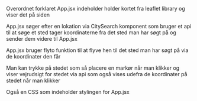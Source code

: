 Overordnet forklaret
App.jsx indeholder holder kortet fra leaflet library og viser det på siden 

App.jsx søger efter en lokation via CitySearch komponent som bruger et api til at søge et sted tager koordinaterne fra det sted man har søgt på og sender dem videre til App.jsx 

App.jsx bruger flyto funktion til at flyve hen til det sted man har søgt på via de koordinater den får 

Man kan trykke på stedet som så placere en markør når man klikker og viser vejrudsigt for stedet via api som også vises udefra de koordinater på stedet når man klikker 


Også en CSS som indeholder stylingen for App.jsx 
